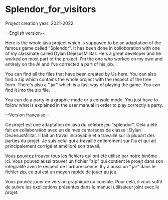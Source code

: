 # Splendor_for_visitors

Project creation year: 2021-2022

--English version--

Here is the whole java project which is supposed to be an adaptation of the famous game called "Splendor".
It has been done in colloboration with one of my classmate called Dylan DejesusMilitar.
He's a great developer and he worked on most part of the project. 
I'm the one who worked on my own and entirely on the AI and I've corrected a part of his job.

You can find all the files that have been created by Us here.
You can also find a zip which contains the whole project with the respect of the tree form.
There's also a ".jar" which is a fast way of playing the game. You can find it into the zip file.

You can do a party in a graphic mode or a console mode.
You just have to follow what is explained in the user manual in order to play correctly a party.

--Version française--

Ce projet est une adaptation en java du célèbre jeu "splendor".
Cela a été fait en collaboration avec un de mes camarades de classe : Dylan DeJesusMilitar.
Il fait un travail incroyable et a travaillé sur la plupart des parties du projet.
Je suis celui qui a travaillé entièrement sur l'ia et qui ait principalement corrigé et amélioré son travail.

Vous pouvrez trouver tous les fichiers qui ont été utilisé par notre binôme ici.
Vous pouvez aussi trouver un fichier "zip" qui contient le proejt dans son intégralité avec le respect de l'arborescence.
Il y a aussi un ".jar" dans le fichier zip, ce qui est un moyen rapide de jouer au jeu. 

Vous pouvez jouer en version graphique ou console.
Pour cela, il vous suffit de suivre les explications présentes dans le manuel utilisateur joint avec le projet.
